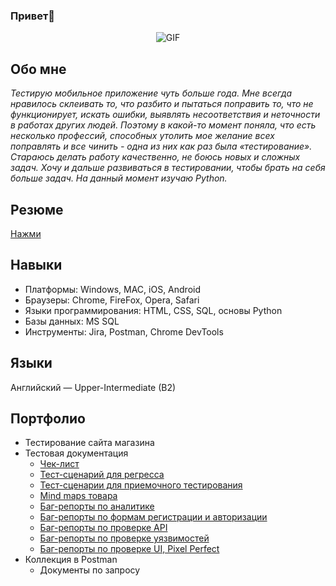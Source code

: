 ### Привет👋

<div align="center">

![GIF](https://media.giphy.com/media/JIX9t2j0ZTN9S/giphy.gif)
  
</div>

## Обо мне

_Тестирую мобильное  приложение чуть больше  года. Мне всегда нравилось склеивать то, что разбито и пытаться поправить то, что не функционирует, искать ошибки, выявлять несоответствия и неточности в работах других людей. Поэтому в какой-то момент поняла, что есть несколько профессий, способных утолить мое желание всех поправлять и все чинить - одна из них как раз была «тестирование».
Стараюсь делать работу качественно, не боюсь новых и сложных задач. Хочу и дальше развиваться в тестировании, чтобы брать на себя больше задач. На данный момент изучаю Python._

## Резюме

[Нажми](https://docs.google.com/document/d/1_0rn126r197waTpmDOnlMat2epbUdkZRWJqCGbdY7CA/edit)

## Навыки

- Платформы: Windows, MAC, iOS, Android
- Браузеры: Chrome, FireFox, Opera, Safari
- Языки программирования: HTML, CSS, SQL, основы Python
- Базы данных: MS SQL
- Инструменты: Jira, Postman, Chrome DevTools

## Языки
Английский — Upper-Intermediate (B2)


## Портфолио 
- Тестирование сайта магазина
- Тестовая документация
  -  [Чек-лист](https://docs.google.com/spreadsheets/d/1SY9fovp8xQfA2cLy_9Mnt6_DDtQ-_otOiOb3IX5fmw8/edit#gid=0)
  -  [Тест-сценарий для регресса](https://docs.google.com/spreadsheets/d/1Jgho-FfU52C0uGfb4Sh0ewInQGwQCWn0GeEKbdViq9o/edit#gid=0)
  -  [Тест-сценарии для приемочного тестирования](https://docs.google.com/spreadsheets/d/1kfIBDXRgB1oUkYasMJEhnEKmyg6tUwOztmhboYTkz-g/edit#gid=0)
  -  [Mind maps товара](https://app.diagrams.net/#G13REq9kNrcnYoyoRq-KJpSr3PZ9R9Ilsm)
  -  [Баг-репорты по аналитике](https://docs.google.com/spreadsheets/d/11ftvDdf6o1dZ3G43B4R-jrce1iGhrOfxgm2gPsv3M84/edit#gid=0)
  -  [Баг-репорты по формам регистрации и авторизации](https://docs.google.com/spreadsheets/d/1eaPBSUFFUn7GtRsvxTPbKjRP5KN0prZn5LzB35cCIV0/edit#gid=0)
  - [Баг-репорты по проверке API](https://docs.google.com/spreadsheets/d/1hRfvnSK8cZUPnPywJvQugNdF8o0uTTkblnIIqxmkyhc/edit#gid=0)
  - [Баг-репорты по проверке уязвимостей](https://docs.google.com/spreadsheets/d/1p1XDz1LVkvp-vDchPk8oVcn7p6aQD-U-rbePME2HHsc/edit#gid=0)
  - [Баг-репорты по проверке UI, Pixel Perfect](https://docs.google.com/spreadsheets/d/1-J_uAnT4UdcBWN3nQeHo4qm0VSmMVYKMhfVW3TavbQw/edit#gid=0)
- Коллекция в Postman 
  -  Документы по запросу



